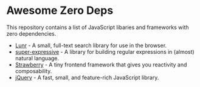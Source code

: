 # Awesome Zero Deps

This repository contains a list of JavaScript libaries and frameworks with zero dependencies.

* [Lunr](https://github.com/olivernn/lunr.js) - A small, full-text search library for use in the browser.
* [super-expressive](https://github.com/francisrstokes/super-expressive) - A library for building regular expressions in (almost) natural language.
* [Strawberry](https://github.com/18alantom/strawberry) - A tiny frontend framework that gives you reactivity and composability.
* [jQuery](https://github.com/jquery/jquery) - A fast, small, and feature-rich JavaScript library.
